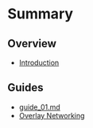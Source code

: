 # Summary

## Overview

* [Introduction](README.md)

## Guides

* [guide\_01.md](guide_01.md.md)
* [Overlay Networking](overlay-networking.md)

